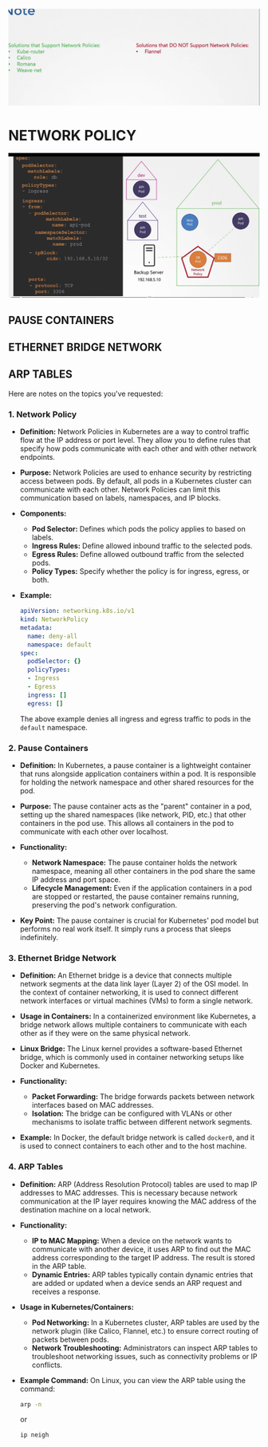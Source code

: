 ![alt text](image-9.png)
# NETWORK POLICY 
![alt text](image-10.png)
## PAUSE CONTAINERS

## ETHERNET BRIDGE NETWORK
## ARP TABLES
Here are notes on the topics you've requested:

### 1. **Network Policy**
- **Definition:** Network Policies in Kubernetes are a way to control traffic flow at the IP address or port level. They allow you to define rules that specify how pods communicate with each other and with other network endpoints.
  
- **Purpose:** Network Policies are used to enhance security by restricting access between pods. By default, all pods in a Kubernetes cluster can communicate with each other. Network Policies can limit this communication based on labels, namespaces, and IP blocks.

- **Components:**
  - **Pod Selector:** Defines which pods the policy applies to based on labels.
  - **Ingress Rules:** Define allowed inbound traffic to the selected pods.
  - **Egress Rules:** Define allowed outbound traffic from the selected pods.
  - **Policy Types:** Specify whether the policy is for ingress, egress, or both.

- **Example:**
  ```yaml
  apiVersion: networking.k8s.io/v1
  kind: NetworkPolicy
  metadata:
    name: deny-all
    namespace: default
  spec:
    podSelector: {}
    policyTypes:
    - Ingress
    - Egress
    ingress: []
    egress: []
  ```
  The above example denies all ingress and egress traffic to pods in the `default` namespace.

### 2. **Pause Containers**
- **Definition:** In Kubernetes, a pause container is a lightweight container that runs alongside application containers within a pod. It is responsible for holding the network namespace and other shared resources for the pod.
  
- **Purpose:** The pause container acts as the "parent" container in a pod, setting up the shared namespaces (like network, PID, etc.) that other containers in the pod use. This allows all containers in the pod to communicate with each other over localhost.

- **Functionality:**
  - **Network Namespace:** The pause container holds the network namespace, meaning all other containers in the pod share the same IP address and port space.
  - **Lifecycle Management:** Even if the application containers in a pod are stopped or restarted, the pause container remains running, preserving the pod's network configuration.

- **Key Point:** The pause container is crucial for Kubernetes' pod model but performs no real work itself. It simply runs a process that sleeps indefinitely.

### 3. **Ethernet Bridge Network**
- **Definition:** An Ethernet bridge is a device that connects multiple network segments at the data link layer (Layer 2) of the OSI model. In the context of container networking, it is used to connect different network interfaces or virtual machines (VMs) to form a single network.
  
- **Usage in Containers:** In a containerized environment like Kubernetes, a bridge network allows multiple containers to communicate with each other as if they were on the same physical network.

- **Linux Bridge:** The Linux kernel provides a software-based Ethernet bridge, which is commonly used in container networking setups like Docker and Kubernetes.

- **Functionality:**
  - **Packet Forwarding:** The bridge forwards packets between network interfaces based on MAC addresses.
  - **Isolation:** The bridge can be configured with VLANs or other mechanisms to isolate traffic between different network segments.

- **Example:** In Docker, the default bridge network is called `docker0`, and it is used to connect containers to each other and to the host machine.

### 4. **ARP Tables**
- **Definition:** ARP (Address Resolution Protocol) tables are used to map IP addresses to MAC addresses. This is necessary because network communication at the IP layer requires knowing the MAC address of the destination machine on a local network.
  
- **Functionality:**
  - **IP to MAC Mapping:** When a device on the network wants to communicate with another device, it uses ARP to find out the MAC address corresponding to the target IP address. The result is stored in the ARP table.
  - **Dynamic Entries:** ARP tables typically contain dynamic entries that are added or updated when a device sends an ARP request and receives a response.

- **Usage in Kubernetes/Containers:**
  - **Pod Networking:** In a Kubernetes cluster, ARP tables are used by the network plugin (like Calico, Flannel, etc.) to ensure correct routing of packets between pods.
  - **Network Troubleshooting:** Administrators can inspect ARP tables to troubleshoot networking issues, such as connectivity problems or IP conflicts.

- **Example Command:** On Linux, you can view the ARP table using the command:
  ```bash
  arp -n
  ```
  or
  ```bash
  ip neigh
  ```

